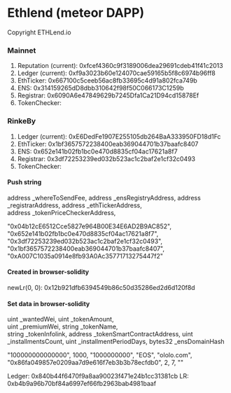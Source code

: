 # Ethlend (meteor DAPP)

Copyright ETHLend.io

### Mainnet

1. Reputation (current): 0xfcef4360c9f3189006dea29691cdeb41f41c2013
1. Ledger (current):     0xf9a3023b60e124070cae59165b5f8c6974b96ff8
1. EthTicker:            0x667100c5ceeb56ac8fb33695c4d91a802fca749b
1. ENS:                  0x314159265dD8dbb310642f98f50C066173C1259b
1. Registrar:            0x6090A6e47849629b7245Dfa1Ca21D94cd15878Ef
1. TokenChecker: 

### RinkeBy

1. Ledger (current): 0xE6DedFe1907E255105db264BaA333950FD18d1Fc
1. EthTicker:        0x1bf3657572238400eab369044701b37baafc8407 
1. ENS:              0x652e141b02fb1bc0e470d8835cf04ac17621a8f7
1. Registrar:        0x3df72253239ed032b523ac1c2baf2e1cf32c0493     
1. TokenChecker:     

#### Push string

address _whereToSendFee,     address _ensRegistryAddress, 
address _registrarAddress,   address _ethTickerAddress,   
address _tokenPriceCheckerAddress,
<!-- bool _verifyTokenPrice -->


"0x04b12cE6512Cce5827e964B00E34E6AD2B9AC852",
"0x652e141b02fb1bc0e470d8835cf04ac17621a8f7",
"0x3df72253239ed032b523ac1c2baf2e1cf32c0493",
"0x1bf3657572238400eab369044701b37baafc8407",
"0xA007C1035a0914e8fb93A0Ac35771713275447f2"



#### Created in browser-solidity

newLr(0, 0): 0x12b921dfb6394549b86c50d35286ed2d6d120f8d

#### Set data in browser-solidity

uint _wantedWei,            uint _tokenAmount,      
uint _premiumWei,           string _tokenName,      
string _tokenInfolink,      address _tokenSmartContractAddress, 
uint _installmentsCount,    uint _installmentPeriodDays, 
bytes32 _ensDomainHash

"100000000000000", 1000, "1000000000", "EOS", "ololo.com", "0x86fa049857e0209aa7d9e616f7eb3b3b78ecfdb0", 2, 7, ""

Ledger: 0x840b44f6470f9a8aa90023f471e24b1cc31381cb
LR: 0xb4b9a96b70bf84a6997ef66fb2963bab4981baaf